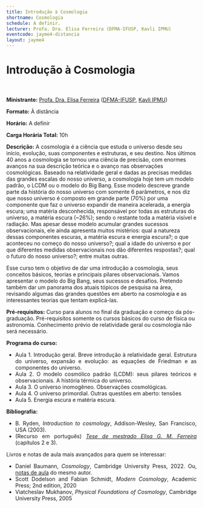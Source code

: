 ```yaml
---
title: Introdução à Cosmologia
shortname: Cosmologia
schedule: A definir.
lecturer: Profa. Dra. Elisa Ferreira (DFMA-IFUSP, Kavli IPMU)
eventcode: jayme4-distancia
layout: jayme4
---
```

# Introdução à Cosmologia <br><br>

**Ministrante:** [Profa. Dra. Elisa Ferreira](http://lattes.cnpq.br/9760822468503576) ([DFMA-IFUSP](http://portal.if.usp.br/fma/pt-br/in%C3%ADcio-departamento-de-f%C3%ADsica-matem%C3%A1tica), [Kavli IPMU](https://kavlifoundation.org/institutes/kavli-institute-for-the-physics-and-mathematics-of-the-universe))

**Formato:** À distância

**Horário:** A definir

**Carga Horária Total:** 10h

**Descrição:** A cosmologia é a ciência que estuda o universo desde seu início, evolução, suas
componentes e estruturas, e seu destino. Nos últimos 40 anos a cosmologia se tornou uma
ciência de precisão, com enormes avanços na sua descrição teórica e o avanço nas
observações cosmológicas. Baseado na relatividade geral e dadas as precisas medidas das
grandes escalas do nosso universo, a cosmologia hoje tem um modelo padrão, o LCDM ou o
modelo do Big Bang. Esse modelo descreve grande parte da história do nosso universo com
somente 6 parâmetros, e nos diz que nosso universo é composto em grande parte (70%) por
uma componente que faz o universo expandir de maneira acelerada, a energia escura; uma
matéria desconhecida, responsável por todas as estruturas do universo, a matéria escura
(~26%); sendo o restante toda a matéria visível e radiação. Mas apesar desse modelo
acumular grandes sucessos observacionais, ele ainda apresenta muitos mistérios: qual a
natureza dessas componentes escuras, a matéria escura e energia escura?; o que aconteceu
no começo do nosso universo?; qual a idade do universo e por que diferentes medidas
observacionais nos dão diferentes respostas?; qual o futuro do nosso universo?; entre muitas
outras.

Esse curso tem o objetivo de dar uma introdução a cosmologia, seus conceitos básicos, teorias
e principais pilares observacionais. Vamos apresentar o modelo do Big Bang, seus sucessos e
desafios. Pretendo também dar um panorama dos atuais tópicos de pesquisa na área,
revisando algumas das grandes questões em aberto na cosmologia e as interessantes teorias
que tentam explicá-las.

**Pré-requisitos:** Curso para alunos no final da graduação e começo da pós-graduação. Pré-requisitos somente os cursos básicos do curso de física ou astronomia. Conhecimento prévio de relatividade geral ou cosmologia não será necessário.

**Programa do curso:** 

<div style="text-align: justify">
 <ul>
  <li>Aula 1. Introdução geral. Breve introdução à relatividade geral. Estrutura do universo, expansão
e evolução: as equações de Friedman e as componentes do universo.</li>
  <li>Aula 2. O modelo cosmólico padrão (LCDM): seus pilares teóricos e observacionais. A história
térmica do universo.</li>
  <li>Aula 3. O universo inomogêneo. Observações cosmológicas. </li>
  <li>Aula 4. O universo primordial. Outras questões em aberto: tensões </li>
  <li>Aula 5. Energia escura e matéria escura. </li>
 </ul>
</div>

**Bibliografia:**

<div style="text-align: justify">
 <ul>
  <li> B. Ryden, <i>Introduction to cosmology</i>, Addison-Wesley, San Francisco, USA (2003). </li>
   <li>(Recurso em português) <a href="https://teses.usp.br/teses/disponiveis/43/43134/tde-10012010-215917/publico/Dissertacao_Elisa_Ferreira.pdf"><i>Tese de mestrado Elisa G. M. Ferreira</i></a> (capítulos 2 e 3).</li>
 </ul>
</div>

Livros e notas de aula mais avançados para quem se interessar:

<div style="text-align: justify">
 <ul>
  <li> Daniel Baumann, <i>Cosmology</i>, Cambridge University Press, 2022. 
    Ou, <a href="http://cosmology.amsterdam/education/cosmology/">notas de aula</a> do mesmo autor.</li>
  <li>Scott Dodelson and Fabian Schmidt, <i>Modern Cosmology</i>, Academic Press; 2nd
edition, 2020</li>
   <li>Viatcheslav Mukhanov, <i>Physical Foundations of Cosmology</i>, Cambridge University Press, 2005</li>
 </ul>
</div>
